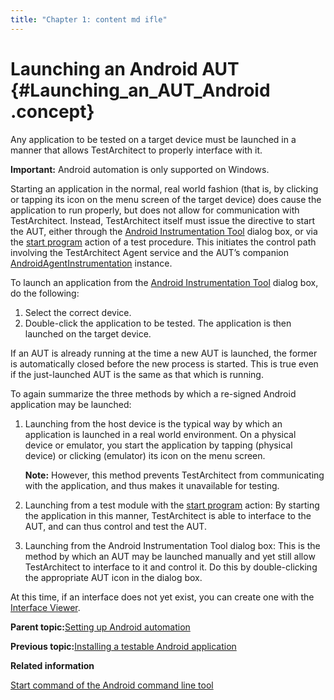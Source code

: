 ```yaml
---
title: "Chapter 1: content md ifle"
---
```


# Launching an Android AUT {#Launching_an_AUT_Android .concept}

Any application to be tested on a target device must be launched in a manner that allows TestArchitect to properly interface with it.

**Important:** Android automation is only supported on Windows.

Starting an application in the normal, real world fashion \(that is, by clicking or tapping its icon on the menu screen of the target device\) does cause the application to run properly, but does not allow for communication with TestArchitect. Instead, TestArchitect itself must issue the directive to start the AUT, either through the [Android Instrumentation Tool](Android_Instrumentation_tool.md) dialog box, or via the [start program](../../TA_Automation/Topics/bia_start_program.md) action of a test procedure. This initiates the control path involving the TestArchitect Agent service and the AUT’s companion [AndroidAgentInstrumentation](Installing_applications_to_a_target_device.md#p_hl4_pjn_5n) instance.

To launch an application from the [Android Instrumentation Tool](Android_Instrumentation_tool.md) dialog box, do the following:

1.  Select the correct device.
2.  Double-click the application to be tested. The application is then launched on the target device.

If an AUT is already running at the time a new AUT is launched, the former is automatically closed before the new process is started. This is true even if the just-launched AUT is the same as that which is running.

To again summarize the three methods by which a re-signed Android application may be launched:

1.  Launching from the host device is the typical way by which an application is launched in a real world environment. On a physical device or emulator, you start the application by tapping \(physical device\) or clicking \(emulator\) its icon on the menu screen.

    **Note:** However, this method prevents TestArchitect from communicating with the application, and thus makes it unavailable for testing.

2.  Launching from a test module with the [start program](../../TA_Automation/Topics/bia_start_program.md) action: By starting the application in this manner, TestArchitect is able to interface to the AUT, and can thus control and test the AUT.
3.  Launching from the Android Instrumentation Tool dialog box: This is the method by which an AUT may be launched manually and yet still allow TestArchitect to interface to it and control it. Do this by double-clicking the appropriate AUT icon in the dialog box.

At this time, if an interface does not yet exist, you can create one with the [Interface Viewer](../../TA_Help/Topics/Interface_def_Viewer.md).

**Parent topic:**[Setting up Android automation](../../Android/Topics/Setting_up_Android_automation.md)

**Previous topic:**[Installing a testable Android application](../../Android/Topics/Installing_applications.md)

**Related information**  


[Start command of the Android command line tool](../../Android/Topics/Android_command_line_tool_start.md)

